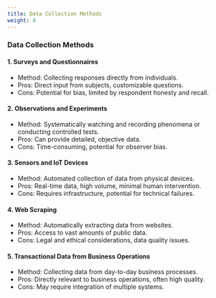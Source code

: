 ```yaml
---
title: Data Collection Methods
weight: 4
---
```


### Data Collection Methods

#### 1. Surveys and Questionnaires

- Method: Collecting responses directly from individuals.
- Pros: Direct input from subjects, customizable questions.
- Cons: Potential for bias, limited by respondent honesty and recall.

#### 2. Observations and Experiments

- Method: Systematically watching and recording phenomena or conducting controlled tests.
- Pros: Can provide detailed, objective data.
- Cons: Time-consuming, potential for observer bias.

#### 3. Sensors and IoT Devices

- Method: Automated collection of data from physical devices.
- Pros: Real-time data, high volume, minimal human intervention.
- Cons: Requires infrastructure, potential for technical failures.

#### 4. Web Scraping

- Method: Automatically extracting data from websites.
- Pros: Access to vast amounts of public data.
- Cons: Legal and ethical considerations, data quality issues.

#### 5. Transactional Data from Business Operations

- Method: Collecting data from day-to-day business processes.
- Pros: Directly relevant to business operations, often high quality.
- Cons: May require integration of multiple systems.

